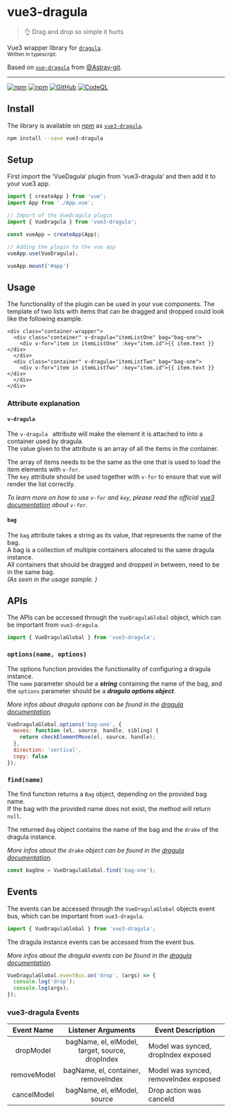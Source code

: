 # vue3-dragula
> 👌 Drag and drop so simple it hurts

Vue3 wrapper library for [`dragula`](https://github.com/bevacqua/dragula).  
<sup>Written in typescript.</sup>

Based on [`vue-dragula`](https://github.com/Astray-git/vue-dragula) from [@Astray-git](https://github.com/Astray-git).

---
[![npm](https://img.shields.io/npm/v/vue3-dragula)](https://www.npmjs.com/package/vue3-dragula)
[![npm](https://img.shields.io/npm/dt/vue3-dragula)](https://www.npmjs.com/package/vue3-dragula)
[![GitHub](https://img.shields.io/github/license/basicx-StrgV/vue3-dragula)](https://github.com/basicx-StrgV/vue3-dragula/blob/main/LICENSE)
[![CodeQL](https://github.com/basicx-StrgV/vue3-dragula/actions/workflows/github-code-scanning/codeql/badge.svg)](https://github.com/basicx-StrgV/vue3-dragula/actions/workflows/github-code-scanning/codeql)

## Install

The library is available on [npm](https://www.npmjs.com/) as  [`vue3-dragula`](https://www.npmjs.com/package/vue3-dragula).
``` bash
npm install --save vue3-dragula
```
## Setup
First import the ‘VueDagula’ plugin from ‘vue3-dragula’ and then add it to your vue3 app.
``` ts
import { createApp } from 'vue';
import App from './App.vue';

// Import of the VueDragula plugin
import { VueDragula } from 'vue3-dragula';

const vueApp = createApp(App);

// Adding the plugin to the vue app
vueApp.use(VueDragula);

vueApp.mount('#app')
```

## Usage
The functionality of the plugin can be used in your vue components. 
The template of two lists with items that can be dragged and dropped could look like the following example.

``` vue
<div class="container-wrapper">
  <div class="container" v-dragula="itemListOne" bag="bag-one">
    <div v-for="item in itemListOne" :key="item.id">{{ item.text }}</div>
  </div>
  <div class="container" v-dragula="itemListTwo" bag="bag-one">
    <div v-for="item in itemListTwo" :key="item.id">{{ item.text }}</div>
  </div>
</div>
```

### Attribute explanation
#### `v-dragula`
The `v-dragula ` attribute will make the element it is attached to into a container used by dragula.  
The value given to the attribute is an array of all the items in the container.

The array of items needs to be the same as the one that is used to load the item elements with `v-for`.  
The `key` attribute should be used together with `v-for` to ensure that vue will render the list correctly.

_To learn more on how to use `v-for` and `key`, please read the official [vue3 documentation](https://vuejs.org/guide/essentials/list.html) about `v-for`._ 

#### `bag`
The `bag` attribute takes a string as its value, that represents the name of the bag.  
A bag is a collection of multiple containers allocated to the same dragula instance.  
All containers that should be dragged and dropped in between, need to be in the same bag.  
_(As seen in the usage sample. )_

## APIs
The APIs can be accessed through the `VueDragulaGlobal` object, which can be important from `vue3-dragula`.
``` js
import { VueDragulaGlobal } from 'vue3-dragula';
```

### `options(name, options)`
The options function provides the functionality of configuring a dragula instance.  
The `name` parameter should be a ___string___ containing the name of the bag, and the `options` parameter should be a ___dragula options object___.

_More infos about dragula options can be found in the [dragula documentation](https://github.com/bevacqua/dragula/blob/master/readme.markdown#optionscontainers)._

``` js
VueDragulaGlobal.options('bag-one', {
  moves: function (el, source, handle, sibling) {
    return checkElementMove(el, source, handle);
  },
  direction: 'vertical',
  copy: false
});
```
### `find(name)`

The find function returns a `Bag` object, depending on the provided bag name.  
If the bag with the provided name does not exist, the method will return `null`.

The returned `Bag` object contains the name of the bag and the `drake` of the dragula instance.

_More infos about the `drake` object can be found in the [dragula documentation](https://github.com/bevacqua/dragula/blob/master/readme.markdown#api)._


``` js
const bagOne = VueDragulaGlobal.find('bag-one');
```

## Events
The events can be accessed through the `VueDragulaGlobal` objects event bus, which can be important from `vue3-dragula`.

``` js
import { VueDragulaGlobal } from 'vue3-dragula';
```

The dragula instance events can be accessed from the event bus.

_More infos about the dragula events can be found in the [dragula documentation](https://github.com/bevacqua/dragula/blob/master/readme.markdown#drakeon-events)._

``` js
VueDragulaGlobal.eventBus.on('drop', (args) => {
  console.log('drop');
  console.log(args);
});
```

### vue3-dragula Events
| Event Name |      Listener Arguments      |  Event Description |
| :-------------: |:-------------:| -----|
| dropModel | bagName, el, elModel, target, source, dropIndex | Model was synced, dropIndex exposed |
| removeModel | bagName, el, container, removeIndex | Model was synced, removeIndex exposed |
| cancelModel | bagName, el, elModel, source | Drop action was canceld |
